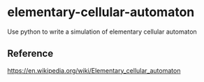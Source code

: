 # elementary-cellular-automaton
Use python to write a simulation of  elementary cellular automaton

## Reference
https://en.wikipedia.org/wiki/Elementary_cellular_automaton
